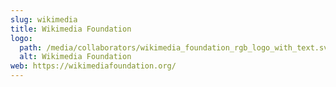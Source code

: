 ```yaml
---
slug: wikimedia
title: Wikimedia Foundation
logo:
  path: /media/collaborators/wikimedia_foundation_rgb_logo_with_text.svg.png
  alt: Wikimedia Foundation
web: https://wikimediafoundation.org/
---
```

